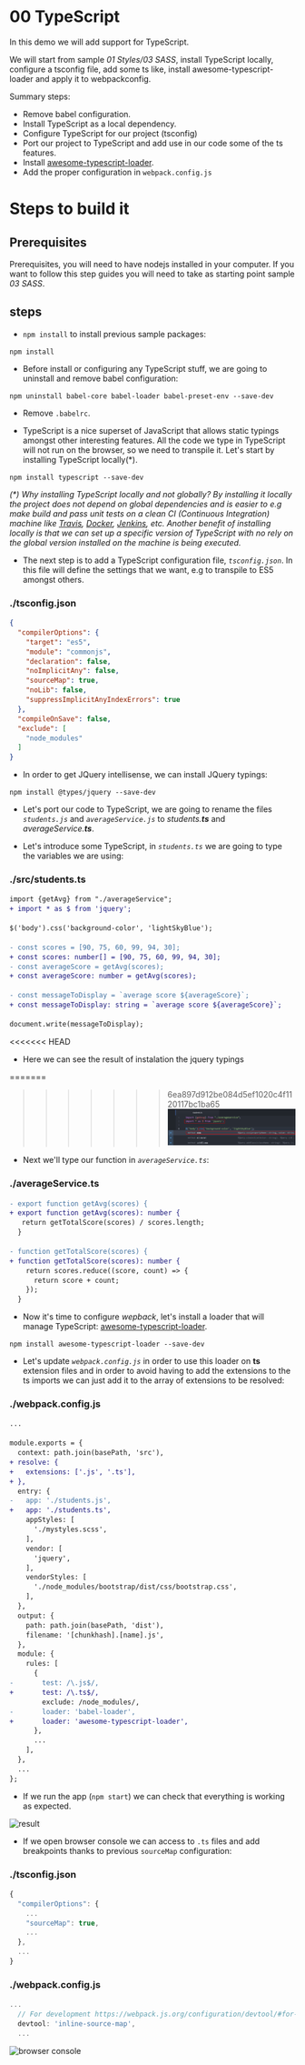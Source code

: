 # 00 TypeScript

In this demo we will add support for TypeScript.

We will start from sample _01 Styles/03 SASS_, install TypeScript locally,
configure a tsconfig file, add some ts like, install awesome-typescript-loader and apply it to webpackconfig.

Summary steps:
 - Remove babel configuration.
 - Install TypeScript as a local dependency.
 - Configure TypeScript for our project (tsconfig)
 - Port our project to TypeScript and add use in our code some of the ts features.
 - Install [awesome-typescript-loader](https://github.com/s-panferov/awesome-typescript-loader).
 - Add the proper configuration in `webpack.config.js`

# Steps to build it

## Prerequisites

Prerequisites, you will need to have nodejs installed in your computer. If you want to follow this step guides you will need to take as starting point sample _03 SASS_.

## steps

- `npm install` to install previous sample packages:

```
npm install
```

- Before install or configuring any TypeScript stuff, we are going to uninstall and remove babel configuration:

```
npm uninstall babel-core babel-loader babel-preset-env --save-dev
```

- Remove `.babelrc`.

- TypeScript is a nice superset of JavaScript that allows static typings amongst other interesting features. All the code we type in TypeScript will not run on the browser, so we need to transpile it. Let's start by installing TypeScript locally(\*).

```
npm install typescript --save-dev
```

_(*) Why installing TypeScript locally and not globally? By installing it locally the project does not depend on global dependencies and is easier to e.g make build and pass unit tests on a clean CI (Continuous Integration) machine like [Travis](https://travis-ci.org/), [Docker](https://www.docker.com/), [Jenkins](https://jenkins.io/), etc.
Another benefit of installing locally is that we can set up a specific version of TypeScript with no rely on the global version installed on the machine is being executed._

- The next step is to add a TypeScript configuration file, *`tsconfig.json`*.
In this file will define the settings that we want, e.g to transpile to ES5 amongst others.

### ./tsconfig.json
```json
{
  "compilerOptions": {
    "target": "es5",
    "module": "commonjs",
    "declaration": false,
    "noImplicitAny": false,
    "sourceMap": true,
    "noLib": false,
    "suppressImplicitAnyIndexErrors": true
  },
  "compileOnSave": false,
  "exclude": [
    "node_modules"
  ]
}

```

- In order to get JQuery intellisense, we can install JQuery typings:

```
npm install @types/jquery --save-dev
```

- Let's port our code to TypeScript, we are going to rename the files *`students.js`* and *`averageService.js`* to _students.**ts**_ and _averageService.**ts**_.

- Let's introduce some TypeScript, in *`students.ts`* we are going to type the
variables we are using:

### ./src/students.ts
```diff
import {getAvg} from "./averageService";
+ import * as $ from 'jquery';

$('body').css('background-color', 'lightSkyBlue');

- const scores = [90, 75, 60, 99, 94, 30];
+ const scores: number[] = [90, 75, 60, 99, 94, 30];
- const averageScore = getAvg(scores);
+ const averageScore: number = getAvg(scores);

- const messageToDisplay = `average score ${averageScore}`;
+ const messageToDisplay: string = `average score ${averageScore}`;

document.write(messageToDisplay);

```

<<<<<<< HEAD
- Here we can see the result of instalation the jquery typings

=======
>>>>>>> 6ea897d912be084d5ef1020c4f1120117bc1ba65
![jquery typings](../../99%20Readme%20Resources/02%20Fx/00%20TypeScript/jquery%20typings.png)

- Next we'll type our function in *`averageService.ts`*:

### ./averageService.ts
```diff
- export function getAvg(scores) {
+ export function getAvg(scores): number {
   return getTotalScore(scores) / scores.length;
  }

- function getTotalScore(scores) {
+ function getTotalScore(scores): number {
    return scores.reduce((score, count) => {
      return score + count;
    });
  }

```

- Now it's time to configure *wepback*, let's install a loader that will manage
TypeScript: [awesome-typescript-loader](https://github.com/s-panferov/awesome-typescript-loader).

```
npm install awesome-typescript-loader --save-dev
```

- Let's update *`webpack.config.js`* in order to use this loader on **ts** extension files and in order to avoid having to add the extensions to the ts imports we can just add it to the array of extensions to be resolved:

### ./webpack.config.js
```diff
...

module.exports = {
  context: path.join(basePath, 'src'),
+ resolve: {
+   extensions: ['.js', '.ts'],
+ },
  entry: {
-   app: './students.js',
+   app: './students.ts',
    appStyles: [
      './mystyles.scss',
    ],
    vendor: [
      'jquery',
    ],
    vendorStyles: [
      './node_modules/bootstrap/dist/css/bootstrap.css',
    ],
  },
  output: {
    path: path.join(basePath, 'dist'),
    filename: '[chunkhash].[name].js',
  },
  module: {
    rules: [
      {
-       test: /\.js$/,
+       test: /\.ts$/,
        exclude: /node_modules/,
-       loader: 'babel-loader',
+       loader: 'awesome-typescript-loader',
      },
      ...
    ],
  },
  ...
};

```

- If we run the app (`npm start`) we can check that everything is working as expected.

![result](../../99%20Readme%20Resources/02%20Fx/00%20TypeScript/result.png)

- If we open browser console we can access to `.ts` files and add breakpoints thanks to previous `sourceMap` configuration:

### ./tsconfig.json
```javascript
{
  "compilerOptions": {
    ...
    "sourceMap": true,
    ...
  },
  ...
}

```

### ./webpack.config.js
```javascript
...
  // For development https://webpack.js.org/configuration/devtool/#for-development
  devtool: 'inline-source-map',
  ...

```

![browser console](../../99%20Readme%20Resources/02%20Fx/00%20TypeScript/browser%20console.png)
